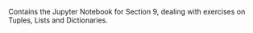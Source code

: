 Contains the Jupyter Notebook for Section 9, dealing with exercises on Tuples, Lists and Dictionaries.
